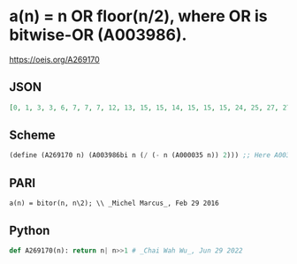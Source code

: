 # a\(n\) \= n OR floor\(n/2\), where OR is bitwise\-OR \(A003986\)\.
https://oeis.org/A269170
## JSON
```JSON
[0, 1, 3, 3, 6, 7, 7, 7, 12, 13, 15, 15, 14, 15, 15, 15, 24, 25, 27, 27, 30, 31, 31, 31, 28, 29, 31, 31, 30, 31, 31, 31, 48, 49, 51, 51, 54, 55, 55, 55, 60, 61, 63, 63, 62, 63, 63, 63, 56, 57, 59, 59, 62, 63, 63, 63, 60, 61, 63, 63, 62, 63, 63, 63, 96, 97, 99, 99, 102, 103, 103, 103, 108, 109, 111, 111, 110, 111]
```
## Scheme
```Scheme
(define (A269170 n) (A003986bi n (/ (- n (A000035 n)) 2))) ;; Here A003986bi implements dyadic bitwise-OR operation (see A003986).
```
## PARI
```PARI
a(n) = bitor(n, n\2); \\ _Michel Marcus_, Feb 29 2016
```
## Python
```Python
def A269170(n): return n| n>>1 # _Chai Wah Wu_, Jun 29 2022
```

